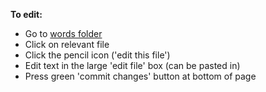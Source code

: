 **To edit:**
- Go to [words folder](/words)
- Click on relevant file
- Click the pencil icon ('edit this file')
- Edit text in the large 'edit file' box (can be pasted in)
- Press green 'commit changes' button at bottom of page
